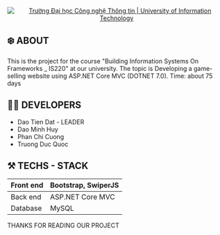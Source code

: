 <!-- Banner -->
<p align="center">
  <a href="https://www.uit.edu.vn/" title="Trường Đại học Công nghệ Thông tin" style="border: none;">
    <img src="https://i.imgur.com/WmMnSRt.png" alt="Trường Đại học Công nghệ Thông tin | University of Information Technology">
  </a>
</p>

## ❄️ ABOUT
This is the project for the course "Building Information Systems On Frameworks _ IS220" at our university. The topic is Developing a game-selling website using ASP.NET Core MVC (DOTNET 7.0).
Time: about 75 days

## 👨‍💻 DEVELOPERS
- Dao Tien Dat - LEADER
- Dao Minh Huy
- Phan Chi Cuong
- Truong Duc Quoc

## ⚒️ TECHS - STACK
| Front end | Bootstrap, SwiperJS |
|---|---|
| Back end | ASP.NET Core MVC |
| Database | MySQL |

THANKS FOR READING OUR PROJECT
